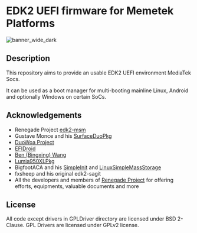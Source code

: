 # EDK2 UEFI firmware for Memetek Platforms

![banner_wide_dark](https://user-images.githubusercontent.com/17036722/199902341-b086ec31-8d5c-4766-953a-8b9e1492de8b.png)

## Description

This repository aims to provide an usable EDK2 UEFI environment MediaTek Socs.

It can be used as a boot manager for multi-booting mainline Linux, Android and optionally Windows on certain SoCs.

## Acknowledgements
- Renegade Project [edk2-msm](https://github.com/edk2-porting/edk2-msm)
- Gustave Monce and his [SurfaceDuoPkg](https://github.com/WOA-Project/SurfaceDuoPkg)
- [DuoWoa Project](https://github.com/WOA-Project)
- [EFIDroid](https://github.com/efidroid)
- [Ben (Bingxing) Wang](https://github.com/imbushuo/)
- [Lumia950XLPkg](https://github.com/WOA-Project/Lumia950XLPkg)
- BigfootACA and his [SimpleInit](https://github.com/BigfootACA/simple-init) and [LinuxSimpleMassStorage](https://github.com/BigfootACA/linux-simple-mass-storage)
- fxsheep and his original edk2-sagit
- All the developers and members of [Renegade Project](https://github.com/edk2-porting/) for offering efforts, equipments, valuable documents and more
## License
All code except drivers in GPLDriver directory are licensed under BSD 2-Clause. GPL Drivers are licensed under GPLv2 license.
